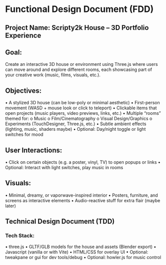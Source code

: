 # Functional Design Document (FDD)
## Project Name: Scripty2k House – 3D Portfolio Experience

## Goal: 

Create an interactive 3D house or environment using Three.js where users can move around and explore different rooms, each showcasing part of your creative work (music, films, visuals, etc.).

## Objectives:
•	A stylized 3D house (can be low-poly or minimal aesthetic)
•	First-person movement (WASD + mouse look or click to teleport)
•	Clickable items that open projects (music players, video previews, links, etc.)
•	Multiple “rooms” themed for:
o	Music
o	Film/Cinematography
o	Visual Design/Graphics
o	Experiments (TouchDesigner, Three.js, etc.)
•	Subtle ambient effects (lighting, music, shaders maybe)
•	Optional: Day/night toggle or light switches for mood

## User Interactions:
•	Click on certain objects (e.g. a poster, vinyl, TV) to open popups or links
•	Optional: Interact with light switches, play music in rooms

## Visuals:
•	Minimal, dreamy, or vaporwave-inspired interior
•	Posters, furniture, and screens as interactive elements
•	Audio-reactive stuff for extra flair (maybe later)








## Technical Design Document (TDD)

### Tech Stack:
•	three.js
•	GLTF/GLB models for the house and assets (Blender export)
•	Javascript (vanilla or with Vite)
•	HTML/CSS for overlay UI
•	Optional: tweakpane or gui for dev tools/debug
•	Optional: howler.js for music control

